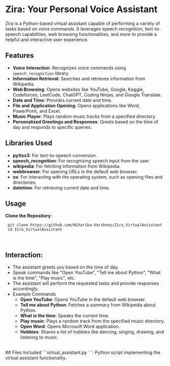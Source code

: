 # Zira: Your Personal Voice Assistant

Zira is a Python-based virtual assistant capable of performing a variety of tasks based on voice commands. It leverages speech recognition, text-to-speech capabilities, web browsing functionalities, and more to provide a helpful and interactive user experience.


## Features

- **Voice Interaction**: Recognizes voice commands using `speech_recognition` library.
- **Information Retrieval**: Searches and retrieves information from Wikipedia.
- **Web Browsing**: Opens websites like YouTube, Google, Kaggle, Codeforces, LeetCode, ChatGPT, Coding Ninjas, and Google Translate.
- **Date and Time**: Provides current date and time.
- **File and Application Opening**: Opens applications like Word, PowerPoint, and Excel.
- **Music Player**: Plays random music tracks from a specified directory.
- **Personalized Greetings and Responses**: Greets based on the time of day and responds to specific queries.

## Libraries Used

- **pyttsx3**: For text-to-speech conversion.
- **speech_recognition**: For recognizing speech input from the user.
- **wikipedia**: For fetching information from Wikipedia.
- **webbrowser**: For opening URLs in the default web browser.
- **os**: For interacting with the operating system, such as opening files and directories.
- **datetime**: For retrieving current date and time.

## Usage

 **Clone the Repository**:

   ``` git clone https://github.com/Niharika-Varshney/Zira_VirtualAssistant```
   <br>
  ``` cd Zira_VirtualAssistant```


<br>


## Interaction:

- The assistant greets you based on the time of day.  <br>
- Speak commands like "Open YouTube", "Tell me about Python", "What is the time", "Play music", etc.  <br>
- The assistant will perform the requested tasks and provide responses accordingly.  <br>
- Example Commands  <br>
   - **Open YouTube**: Opens YouTube in the default web browser.  <br>
   - **Tell me about Python**: Fetches a summary from Wikipedia about Python.  <br>
   - **What is the time**: Speaks the current time.  <br>
   - **Play music**: Plays a random track from the specified music directory.  <br>
   - **Open Word**: Opens Microsoft Word application.  <br>
   - **Hobbies**: Shares a list of hobbies like dancing, singing, drawing, and listening to music.  <br>
<br>
## Files Included
```virtual_assistant.py ```: Python script implementing the virtual assistant functionality.

